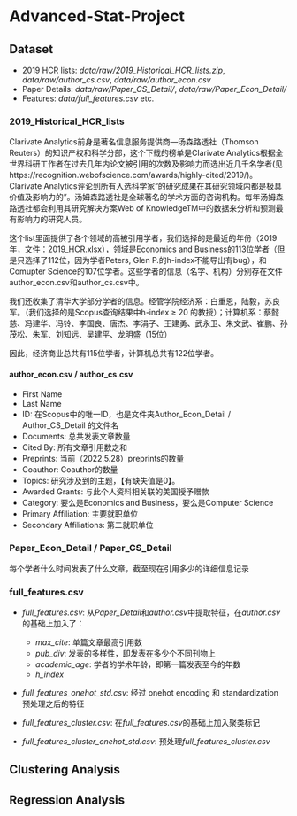 # Advanced-Stat-Project

## Dataset

- 2019 HCR lists: *data/raw/2019_Historical_HCR_lists.zip*, *data/raw/author_cs.csv*, *data/raw/author_econ.csv*
- Paper Details: *data/raw/Paper_CS_Detail/*, *data/raw/Paper_Econ_Detail/*
- Features: *data/full_features.csv* etc.

### 2019_Historical_HCR_lists

Clarivate Analytics前身是著名信息服务提供商—汤森路透社（Thomson Reuters）的知识产权和科学分部，这个下载的榜单是Clarivate Analytics根据全世界科研工作者在过去几年内论文被引用的次数及影响力而选出近几千名学者(见https://recognition.webofscience.com/awards/highly-cited/2019/)。Clarivate Analytics评论到所有入选科学家“的研究成果在其研究领域内都是极具价值及影响力的”。汤姆森路透社是全球著名的学术方面的咨询机构。每年汤姆森路透社都会利用其研究解决方案Web of KnowledgeTM中的数据来分析和预测最有影响力的研究人员。 

这个list里面提供了各个领域的高被引用学者，我们选择的是最近的年份（2019年，文件：2019_HCR.xlsx），领域是Economics and Business的113位学者（但是只选择了112位，因为学者Peters, Glen P.的h-index不能导出有bug），和Comupter Science的107位学者。这些学者的信息（名字、机构）分别存在文件author_econ.csv和author_cs.csv中。

我们还收集了清华大学部分学者的信息。经管学院经济系：白重恩，陆毅，苏良军。（我们选择的是Scopus查询结果中h-index ≥ 20 的教授）；计算机系：蔡懿慈、冯建华、冯铃、李国良、唐杰、李涓子、王建勇、武永卫、朱文武、崔鹏、孙茂松、朱军、刘知远、吴建平、龙明盛（15位）

因此，经济商业总共有115位学者，计算机总共有122位学者。

#### author_econ.csv / author_cs.csv

- First Name
- Last Name
- ID: 在Scopus中的唯一ID，也是文件夹Author_Econ_Detail / Author_CS_Detail 的文件名
- Documents: 总共发表文章数量
- Cited By: 所有文章引用数之和
- Preprints: 当前（2022.5.28）preprints的数量
- Coauthor: Coauthor的数量
- Topics: 研究涉及到的主题，【有缺失值是0】。
- Awarded Grants: 与此个人资料相关联的美国授予赠款
- Category: 要么是Economics and Business，要么是Computer Science
- Primary Affiliation: 主要就职单位
- Secondary Affiliations: 第二就职单位

### Paper_Econ_Detail / Paper_CS_Detail

每个学者什么时间发表了什么文章，截至现在引用多少的详细信息记录

### full_features.csv

- *full_features.csv*: 从*Paper_Detail*和*author.csv*中提取特征，在*author.csv*的基础上加入了：
    - *max_cite*: 单篇文章最高引用数
    - *pub_div*: 发表的多样性，即发表在多少个不同刊物上
    - *academic_age*: 学者的学术年龄，即第一篇发表至今的年数
    - *h_index*

- *full_features_onehot_std.csv*: 经过 onehot encoding 和 standardization 预处理之后的特征

- *full_features_cluster.csv*: 在*full_features.csv*的基础上加入聚类标记

- *full_features_cluster_onehot_std.csv*: 预处理*full_features_cluster.csv*


## Clustering Analysis



## Regression Analysis


